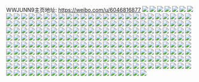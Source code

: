 WWJUNN9主页地址: https://weibo.com/u/6046816877 
![](https://wx4.sinaimg.cn/mw2000/006BdPitly1h9jusc1d4cj30u017m42f.jpg) 
![](https://wx4.sinaimg.cn/mw2000/006BdPitly1h9irc45a7sj30u015uahc.jpg) 
![](https://wx4.sinaimg.cn/mw2000/006BdPitly1h9irc4kf9jj30u015mn47.jpg) 
![](https://wx4.sinaimg.cn/mw2000/006BdPitly1h9irc4ydyaj30u0150n3k.jpg) 
![](https://wx4.sinaimg.cn/mw2000/006BdPitly1h9irc5h9xuj30u014947n.jpg) 
![](https://wx4.sinaimg.cn/mw2000/006BdPitly1h99ilnudjwj30u01907ej.jpg) 
![](https://wx4.sinaimg.cn/mw2000/006BdPitly1h8vkmn2r3qj30u019ewix.jpg) 
![](https://wx4.sinaimg.cn/mw2000/006BdPitly1h8pcoie5dij30u019ewix.jpg) 
![](https://wx4.sinaimg.cn/mw2000/006BdPitly1h8pcoj2gjyj30u0151dms.jpg) 
![](https://wx4.sinaimg.cn/mw2000/006BdPitly1h8pcojgounj30u015cgsd.jpg) 
![](https://wx4.sinaimg.cn/mw2000/006BdPitly1h8pcok3y6mj30u014ajzh.jpg) 
![](https://wx4.sinaimg.cn/mw2000/006BdPitly1h82aqa2ls0j30u017rte4.jpg) 
![](https://wx4.sinaimg.cn/mw2000/006BdPitly1h82aqaid9tj30u018wdl3.jpg) 
![](https://wx4.sinaimg.cn/mw2000/006BdPitly1h82aqaslq2j30u01960yu.jpg) 
![](https://wx4.sinaimg.cn/mw2000/006BdPitly1h82aqb16cxj30u0185afu.jpg) 
![](https://wx4.sinaimg.cn/mw2000/006BdPitly1h7gonwfdwdj30u017lalv.jpg) 
![](https://wx4.sinaimg.cn/mw2000/006BdPitly1h7gonvm5yxj30u0172qd3.jpg) 
![](https://wx4.sinaimg.cn/mw2000/006BdPitly1h7febik4zgj30u012rgt1.jpg) 
![](https://wx4.sinaimg.cn/mw2000/006BdPitly1h756l7rl4dj30u0140q4p.jpg) 
![](https://wx4.sinaimg.cn/mw2000/006BdPitly1h756l7dhtoj30u0163mz0.jpg) 
![](https://wx4.sinaimg.cn/mw2000/006BdPitly1h756l82js4j30u016wgsj.jpg) 
![](https://wx4.sinaimg.cn/mw2000/006BdPitly1h6qq6ingv7j30u0137n3h.jpg) 
![](https://wx4.sinaimg.cn/mw2000/006BdPitly1h6qq6j8gv1j30u0140gns.jpg) 
![](https://wx4.sinaimg.cn/mw2000/006BdPitly1h6qq6ix4u6j30u015ltbg.jpg) 
![](https://wx4.sinaimg.cn/mw2000/006BdPitly1h6qq6ich90j30u0155tfk.jpg) 
![](https://wx4.sinaimg.cn/mw2000/006BdPitly1h6airi29phj30u00uddku.jpg) 
![](https://wx4.sinaimg.cn/mw2000/006BdPitly1h68uc7dju2j30u01400z3.jpg) 
![](https://wx4.sinaimg.cn/mw2000/006BdPitly1h645ug81olj30u01gr42a.jpg) 
![](https://wx4.sinaimg.cn/mw2000/006BdPitly1h61igzvgv2j30u017waed.jpg) 
![](https://wx4.sinaimg.cn/mw2000/006BdPitly1h60h3hfxi7j30tz0t0dkx.jpg) 
![](https://wx4.sinaimg.cn/mw2000/006BdPitly1h60h20xop3j30tz16bq4v.jpg) 
![](https://wx4.sinaimg.cn/mw2000/006BdPitly1h5x8z5iqk6j30wi1ld10b.jpg) 
![](https://wx4.sinaimg.cn/mw2000/006BdPitly1h5x8z6zg3aj30wi0qrtce.jpg) 
![](https://wx4.sinaimg.cn/mw2000/006BdPitly1h5x8zemb7dj328u340n4e.jpg) 
![](https://wx4.sinaimg.cn/mw2000/006BdPitly1h5x8zaclewj31vs2sbjxv.jpg) 
![](https://wx4.sinaimg.cn/mw2000/006BdPitly1h5x8zfovtlj326s2scjxb.jpg) 
![](https://wx4.sinaimg.cn/mw2000/006BdPitly1h5x8z5w8rwj30ui0voq73.jpg) 
![](https://wx4.sinaimg.cn/mw2000/006BdPitly1h5x8zd5tdgj32c03407aa.jpg) 
![](https://wx4.sinaimg.cn/mw2000/006BdPitly1h5kijzeppgj30xu1eskef.jpg) 
![](https://wx4.sinaimg.cn/mw2000/006BdPitly1h5kijpz73lj31kw2ddqv5.jpg) 
![](https://wx4.sinaimg.cn/mw2000/006BdPitly1h531vxydrpj31gt1zhkdh.jpg) 
![](https://wx4.sinaimg.cn/mw2000/006BdPitly1h531w8o2dej31i3235nlq.jpg) 
![](https://wx4.sinaimg.cn/mw2000/006BdPitly1h531w3n8ipj31ix23t4ng.jpg) 
![](https://wx4.sinaimg.cn/mw2000/006BdPitly1h531vwq2n2j31qh2a01kx.jpg) 
![](https://wx4.sinaimg.cn/mw2000/006BdPitly1h531w9s7z5j31nn2a84qp.jpg) 
![](https://wx4.sinaimg.cn/mw2000/006BdPitly1h531vsf7tuj31tw2et4qp.jpg) 
![](https://wx4.sinaimg.cn/mw2000/006BdPitly1h4pcu2cohtj30uk1b3dnx.jpg) 
![](https://wx4.sinaimg.cn/mw2000/006BdPitly1h4h7j2ltdkj31ht27yqk9.jpg) 
![](https://wx4.sinaimg.cn/mw2000/006BdPitly1h4h7j10n6gj31qa1qaato.jpg) 
![](https://wx4.sinaimg.cn/mw2000/006BdPitly1h4h7ivivlmj31ik2by4l1.jpg) 
![](https://wx4.sinaimg.cn/mw2000/006BdPitly1h4a8dk1kjzj31kw2dckjl.jpg) 
![](https://wx4.sinaimg.cn/mw2000/006BdPitly1h44eidaaq0j31q62dr1kx.jpg) 
![](https://wx4.sinaimg.cn/mw2000/006BdPitly1h3ssonzcyxj31om1onb15.jpg) 
![](https://wx4.sinaimg.cn/mw2000/006BdPitly1h3ssom3ktsj3252252npd.jpg) 
![](https://wx4.sinaimg.cn/mw2000/006BdPitly1h36rconbb6j31w42yl1ky.jpg) 
![](https://wx4.sinaimg.cn/mw2000/006BdPitly1h36rcnpxglj32c0340hdu.jpg) 
![](https://wx4.sinaimg.cn/mw2000/006BdPitly1h36rcpjs7cj31sr2a3qv5.jpg) 
![](https://wx4.sinaimg.cn/mw2000/006BdPitly1h36rcqajcwj326m2s1u0x.jpg) 
![](https://wx4.sinaimg.cn/mw2000/006BdPitly1h2u9q7z7ojj31wj2q0hdt.jpg) 
![](https://wx4.sinaimg.cn/mw2000/006BdPitly1h2u9q6z1jcj31v12q2e81.jpg) 
![](https://wx4.sinaimg.cn/mw2000/006BdPitly1h2u9q69pw1j31s42il7wh.jpg) 
![](https://wx4.sinaimg.cn/mw2000/006BdPitly1h2o6q7tb54j30qo0k0jv8.jpg) 
![](https://wx4.sinaimg.cn/mw2000/006BdPitly1h2o6q8fxqgj31rk2k5npd.jpg) 
![](https://wx4.sinaimg.cn/mw2000/006BdPitly1h2o6q7h1htj316g1hvwq7.jpg) 
![](https://wx4.sinaimg.cn/mw2000/006BdPitly1h2gc6wysj3j30u01hc16t.jpg) 
![](https://wx4.sinaimg.cn/mw2000/006BdPitly1h2gc6xav5nj30wi0jx76a.jpg) 
![](https://wx4.sinaimg.cn/mw2000/006BdPitly1h2gc6xpc8sj30wh1imtjv.jpg) 
![](https://wx4.sinaimg.cn/mw2000/006BdPitly1h2e2lzlupbj31q82bckjm.jpg) 
![](https://wx4.sinaimg.cn/mw2000/006BdPitly1h2e2lxlqmvj31pt2851ky.jpg) 
![](https://wx4.sinaimg.cn/mw2000/006BdPitly1h2e2m0616aj30wi1cewnl.jpg) 
![](https://wx4.sinaimg.cn/mw2000/006BdPitly1h2e2m0ijqej30wi1argt3.jpg) 
![](https://wx4.sinaimg.cn/mw2000/006BdPitly1h1vpuzljrhj30nx0lnn0n.jpg) 
![](https://wx4.sinaimg.cn/mw2000/006BdPitly1h1qwhzafbhj31br24s4qp.jpg) 
![](https://wx4.sinaimg.cn/mw2000/006BdPitly1h1qwhzuln7j31fr28m1kx.jpg) 
![](https://wx4.sinaimg.cn/mw2000/006BdPitly1h1qwi0pbttj31l72dmhdt.jpg) 
![](https://wx4.sinaimg.cn/mw2000/006BdPitly1h1qwi14h43j315b1p0at5.jpg) 
![](https://wx4.sinaimg.cn/mw2000/006BdPitly1h1jy95cp0sj31ab1ch1kx.jpg) 
![](https://wx4.sinaimg.cn/mw2000/006BdPitly1h1cmcx4tjpj31hg2bo7wh.jpg) 
![](https://wx4.sinaimg.cn/mw2000/006BdPitly1h11c7pv1z8j31j82dr4qp.jpg) 
![](https://wx4.sinaimg.cn/mw2000/006BdPitly1h0rs2w8pshj30rf1cswlp.jpg) 
![](https://wx4.sinaimg.cn/mw2000/006BdPitly1h0rs2wzasnj30ky0zq0x0.jpg) 
![](https://wx4.sinaimg.cn/mw2000/006BdPitly1h0rs2vlf4bj30m510on1c.jpg) 
![](https://wx4.sinaimg.cn/mw2000/006BdPitly1h0cvm9h8ejj30u00u00yk.jpg) 
![](https://wx4.sinaimg.cn/mw2000/006BdPitly1h0cvmacrw1j30u00u0q86.jpg) 
![](https://wx4.sinaimg.cn/mw2000/006BdPitly1gzvg11qzy7j31sc2dsb2a.jpg) 
![](https://wx4.sinaimg.cn/mw2000/006BdPitly1gzj2hwlvvmj30u0140n3o.jpg) 
![](https://wx4.sinaimg.cn/mw2000/006BdPitly1gzj2hw3zk2j30u01am45p.jpg) 
![](https://wx4.sinaimg.cn/mw2000/006BdPitly1gzec0t5i3fj31sc2dskjl.jpg) 
![](https://wx4.sinaimg.cn/mw2000/006BdPitly1gzec0x6r00j31sc2ds7wh.jpg) 
![](https://wx4.sinaimg.cn/mw2000/006BdPitly1gz6775lmghj31sc2dse82.jpg) 
![](https://wx4.sinaimg.cn/mw2000/006BdPitly1gz6777eapgj31ih2drx6p.jpg) 
![](https://wx4.sinaimg.cn/mw2000/006BdPitly1gz598lutabj31qj2dr7wh.jpg) 
![](https://wx4.sinaimg.cn/mw2000/006BdPitly1gz0hsufzhfj32192w4b2a.jpg) 
![](https://wx4.sinaimg.cn/mw2000/006BdPitly1gz0hsrpetqj31vd2ox1ky.jpg) 
![](https://wx4.sinaimg.cn/mw2000/006BdPitly1gyvxw2zw9gj31no2dr4qq.jpg) 
![](https://wx4.sinaimg.cn/mw2000/006BdPitly1gyvxw4z3i8j31ju2drx6p.jpg) 
![](https://wx4.sinaimg.cn/mw2000/006BdPitly1gyvxw710wwj31sc2dse81.jpg) 
![](https://wx4.sinaimg.cn/mw2000/006BdPitly1gyvxw0zgqnj31nz2drb2a.jpg) 
![](https://wx4.sinaimg.cn/mw2000/006BdPitly1gytgcz5rg7j31sc2dskjl.jpg) 
![](https://wx4.sinaimg.cn/mw2000/006BdPitly1gytgd1nzggj31sc2dshdt.jpg) 
![](https://wx4.sinaimg.cn/mw2000/006BdPitly1gyohex5wisj30u0172wok.jpg) 
![](https://wx4.sinaimg.cn/mw2000/006BdPitly1gyohewchfhj30u0186thq.jpg) 
![](https://wx4.sinaimg.cn/mw2000/006BdPitly1gxw6hxl2adj31xt2e4b29.jpg) 
![](https://wx4.sinaimg.cn/mw2000/006BdPitly1gxw6i3u98pj32c02m0qv5.jpg) 
![](https://wx4.sinaimg.cn/mw2000/006BdPitly1gxmla7mqtpj31sc2dsb2a.jpg) 
![](https://wx4.sinaimg.cn/mw2000/006BdPitly1gxmlaasscsj31sc29ahdu.jpg) 
![](https://wx4.sinaimg.cn/mw2000/006BdPitly1gxmladpttfj32402tchdt.jpg) 
![](https://wx4.sinaimg.cn/mw2000/006BdPitly1gxmlaerfr7j30zk1be7hc.jpg) 
![](https://wx4.sinaimg.cn/mw2000/006BdPitly1gxfsh6h2xdj31sc2ds1ky.jpg) 
![](https://wx4.sinaimg.cn/mw2000/006BdPitly1gxfshafatkj31sc2dsx6p.jpg) 
![](https://wx4.sinaimg.cn/mw2000/006BdPitly1gxfshfw087j32c2340npd.jpg) 
![](https://wx4.sinaimg.cn/mw2000/006BdPitly1gxfshl6em2j32c2340npd.jpg) 
![](https://wx4.sinaimg.cn/mw2000/006BdPitly1gxaxc6b1ehj31g225y1kx.jpg) 
![](https://wx4.sinaimg.cn/mw2000/006BdPitly1gxaxc7d9gfj31hs25m1kx.jpg) 
![](https://wx4.sinaimg.cn/mw2000/006BdPitly1gxaxc8l3u1j31iu24z1kx.jpg) 
![](https://wx4.sinaimg.cn/mw2000/006BdPitly1gxaxcazqmkj32c0340qv6.jpg) 
![](https://wx4.sinaimg.cn/mw2000/006BdPitly1gx5ooxd5upj31om2aykjl.jpg) 
![](https://wx4.sinaimg.cn/mw2000/006BdPitly1gx5op7u8uej320j2121kx.jpg) 
![](https://wx4.sinaimg.cn/mw2000/006BdPitly1gx5oph8yphj32c0340qv5.jpg) 
![](https://wx4.sinaimg.cn/mw2000/006BdPitly1gx5oppex2uj32c02jtkjm.jpg) 
![](https://wx4.sinaimg.cn/mw2000/006BdPitly1gwi40yrgkhj31sb2dsnpe.jpg) 
![](https://wx4.sinaimg.cn/mw2000/006BdPitly1gwi4114qgxj31sb2dsx6q.jpg) 
![](https://wx4.sinaimg.cn/mw2000/006BdPitly1gwi412wdhrj31sc2ds1ky.jpg) 
![](https://wx4.sinaimg.cn/mw2000/006BdPitly1gwi4150wjjj31nn2drnpd.jpg) 
![](https://wx4.sinaimg.cn/mw2000/006BdPitly1gvllcpfpb9j62c0340b2902.jpg) 
![](https://wx4.sinaimg.cn/mw2000/006BdPitly1gveqgir9rgj62c0340u0y02.jpg) 
![](https://wx4.sinaimg.cn/mw2000/006BdPitly1gveqgl99rcj62c03407wj02.jpg) 
![](https://wx4.sinaimg.cn/mw2000/006BdPitly1gveqgnpaxbj62c03407wj02.jpg) 
![](https://wx4.sinaimg.cn/mw2000/006BdPitly1gveqgriwkoj62c03407wm02.jpg) 
![](https://wx4.sinaimg.cn/mw2000/006BdPitly1gutxq1vv1bj62c0340e8202.jpg) 
![](https://wx4.sinaimg.cn/mw2000/006BdPitly1gutxq401pjj62c0340hdt02.jpg) 
![](https://wx4.sinaimg.cn/mw2000/006BdPitly1gutxq7rv63j62c03401kz02.jpg) 
![](https://wx4.sinaimg.cn/mw2000/006BdPitly1gue257rtq4j61sc2dshdt02.jpg) 
![](https://wx4.sinaimg.cn/mw2000/006BdPitly1gue25bbps5j61sc2dskjl02.jpg) 
![](https://wx4.sinaimg.cn/mw2000/006BdPitly1gue25enj52j61lm2dre8102.jpg) 
![](https://wx4.sinaimg.cn/mw2000/006BdPitly1gt4t9w2xk5j32c0340kjm.jpg) 
![](https://wx4.sinaimg.cn/mw2000/006BdPitly1gt4t9yqhvoj32c0340x6p.jpg) 
![](https://wx4.sinaimg.cn/mw2000/006BdPitly1gt4ta1q4ebj32c0340000.jpg) 
![](https://wx4.sinaimg.cn/mw2000/006BdPitly1gt274gomv4j322m2usx6p.jpg) 
![](https://wx4.sinaimg.cn/mw2000/006BdPitly1gt274mthjbj32c0340hdu.jpg) 
![](https://wx4.sinaimg.cn/mw2000/006BdPitly1gt274rq3p4j32c0340u0y.jpg) 
![](https://wx4.sinaimg.cn/mw2000/006BdPitly1gt274yp1vgj31y82lm1ky.jpg) 
![](https://wx4.sinaimg.cn/mw2000/006BdPitly1gt275c1121j33402c0hdu.jpg) 
![](https://wx4.sinaimg.cn/mw2000/006BdPitly1gt275ehvn2j319r0u0wv4.jpg) 
![](https://wx4.sinaimg.cn/mw2000/006BdPitly1gst99vmq8oj3235340npd.jpg) 
![](https://wx4.sinaimg.cn/mw2000/006BdPitly1gst9aeg1nrj31i12a3x3d.jpg) 
![](https://wx4.sinaimg.cn/mw2000/006BdPitly1gst9aqcmgzj32c0340u0y.jpg) 
![](https://wx4.sinaimg.cn/mw2000/006BdPitly1gst9atbvsmj315221u4lt.jpg) 
![](https://wx4.sinaimg.cn/mw2000/006BdPitly1gsjsfww8aaj32c03407wj.jpg) 
![](https://wx4.sinaimg.cn/mw2000/006BdPitly1gsjsg0va89j32c0340hdu.jpg) 
![](https://wx4.sinaimg.cn/mw2000/006BdPitly1gsjsg6127hj32c03407wj.jpg) 
![](https://wx4.sinaimg.cn/mw2000/006BdPitly1gsjsgbz27bj32c03407wj.jpg) 
![](https://wx4.sinaimg.cn/mw2000/006BdPitly1gsjsggavjej32c0340x6p.jpg) 
![](https://wx4.sinaimg.cn/mw2000/006BdPitly1gsjsi1nw8kj32c02w5u0y.jpg) 
![](https://wx4.sinaimg.cn/mw2000/006BdPitly1gsjsklsahmj31sc2dsnpd.jpg) 
![](https://wx4.sinaimg.cn/mw2000/006BdPitly1gsjsko20dnj31sc2dsu0x.jpg) 
![](https://wx4.sinaimg.cn/mw2000/006BdPitly1gsjskq8m33j31sc2dsqv5.jpg) 
![](https://wx4.sinaimg.cn/mw2000/006BdPitly1gsho1pfscsj31sc1schdu.jpg) 
![](https://wx4.sinaimg.cn/mw2000/006BdPitly1gsho1n3cujj31sc1sce82.jpg) 
![](https://wx4.sinaimg.cn/mw2000/006BdPitly1gsho1o5l9yj31sc1sce82.jpg) 
![](https://wx4.sinaimg.cn/mw2000/006BdPitly1gse21mukiqj32c0340u11.jpg) 
![](https://wx4.sinaimg.cn/mw2000/006BdPitly1gse21phk7ij32c0340kjp.jpg) 
![](https://wx4.sinaimg.cn/mw2000/006BdPitly1gse21sc1m2j32c0340hdz.jpg) 
![](https://wx4.sinaimg.cn/mw2000/006BdPitly1gse21unta9j31sc2dsb2a.jpg) 
![](https://wx4.sinaimg.cn/mw2000/006BdPitly1gs66ojrf0dj32dc35s1l1.jpg) 
![](https://wx4.sinaimg.cn/mw2000/006BdPitly1gs66omcvz7j32dc35snpg.jpg) 
![](https://wx4.sinaimg.cn/mw2000/006BdPitly1grzk88hw5qj30n00okju4.jpg) 
![](https://wx4.sinaimg.cn/mw2000/006BdPitly1grz7qqxbx0j32c0340b2d.jpg) 
![](https://wx4.sinaimg.cn/mw2000/006BdPitly1grz7qtkacvj32c0340kjo.jpg) 
![](https://wx4.sinaimg.cn/mw2000/006BdPitly1grz7qwv762j323l340u10.jpg) 
![](https://wx4.sinaimg.cn/mw2000/006BdPitly1grz7rhk5sgj31yy2mme84.jpg) 
![](https://wx4.sinaimg.cn/mw2000/006BdPitly1grvhn4xoehj32c03404qt.jpg) 
![](https://wx4.sinaimg.cn/mw2000/006BdPitly1grvhn7u2h4j325c2v64qt.jpg) 
![](https://wx4.sinaimg.cn/mw2000/006BdPitly1grvhnb5nebj32c0340nph.jpg) 
![](https://wx4.sinaimg.cn/mw2000/006BdPitly1grvhndrdozj32c0340b2e.jpg) 
![](https://wx4.sinaimg.cn/mw2000/006BdPitly1grvhnfkwu3j325m2viu0z.jpg) 
![](https://wx4.sinaimg.cn/mw2000/006BdPitly1grvhnhqpzbj326s2x2kjo.jpg) 
![](https://wx4.sinaimg.cn/mw2000/006BdPitly1grvhnkdrizj32c0340kjp.jpg) 
![](https://wx4.sinaimg.cn/mw2000/006BdPitly1grvhnmfgnsj31lk24sb2a.jpg) 
![](https://wx4.sinaimg.cn/mw2000/006BdPitly1grvhnojllsj32c0301hdw.jpg) 
![](https://wx4.sinaimg.cn/mw2000/006BdPitly1grqwbm6n4lj31q42dsx6q.jpg) 
![](https://wx4.sinaimg.cn/mw2000/006BdPitly1grqwbo9h88j31sb2dr7wj.jpg) 
![](https://wx4.sinaimg.cn/mw2000/006BdPitly1grqwbpnezyj31sb2drx6q.jpg) 
![](https://wx4.sinaimg.cn/mw2000/006BdPitly1grqwbr4pqqj31sc2dr7wj.jpg) 
![](https://wx4.sinaimg.cn/mw2000/006BdPitly1grqwbso28vj32c02iqnpf.jpg) 
![](https://wx4.sinaimg.cn/mw2000/006BdPitly1grqwbu5oxoj31sc2drx6q.jpg) 
![](https://wx4.sinaimg.cn/mw2000/006BdPitly1grglsql83qj31pc0yib24.jpg) 
![](https://wx4.sinaimg.cn/mw2000/006BdPitly1grglsumwjyj31bi0vnqkn.jpg) 
![](https://wx4.sinaimg.cn/mw2000/006BdPitly1grglssz0guj31di0tzx56.jpg) 
![](https://wx4.sinaimg.cn/mw2000/006BdPitly1grglsvgdw2j312o0tr13n.jpg) 
![](https://wx4.sinaimg.cn/mw2000/006BdPitly1grglsy9clbj31uo0vcwv8.jpg) 
![](https://wx4.sinaimg.cn/mw2000/006BdPitly1grglswdy3lj31rt0u0adt.jpg) 
![](https://wx4.sinaimg.cn/mw2000/006BdPitly1grdlb5bf15j32dc35s4qw.jpg) 
![](https://wx4.sinaimg.cn/mw2000/006BdPitly1grdlb7uc0yj325k2phkjq.jpg) 
![](https://wx4.sinaimg.cn/mw2000/006BdPitly1grdlba1rk0j32c0340qv9.jpg) 
![](https://wx4.sinaimg.cn/mw2000/006BdPitly1grdlbbsjtkj32c03404qt.jpg) 
![](https://wx4.sinaimg.cn/mw2000/006BdPitly1gr63wtig05j31sc2dsqv7.jpg) 
![](https://wx4.sinaimg.cn/mw2000/006BdPitly1gr63wvtdbxj31sc2ds1l0.jpg) 
![](https://wx4.sinaimg.cn/mw2000/006BdPitly1gr63wy4vsej31sc2ds1l0.jpg) 
![](https://wx4.sinaimg.cn/mw2000/006BdPitly1gr63x0elpnj31sc2dsqv7.jpg) 
![](https://wx4.sinaimg.cn/mw2000/006BdPitly1gr63x2p19rj31sc2dsqv7.jpg) 
![](https://wx4.sinaimg.cn/mw2000/006BdPitly1gr63x4ln51j31sc2drx6r.jpg) 
![](https://wx4.sinaimg.cn/mw2000/006BdPitly1gqzqbbeaeoj32dc35su12.jpg) 
![](https://wx4.sinaimg.cn/mw2000/006BdPitly1gqotrdhirrj30m80wunan.jpg) 
![](https://wx4.sinaimg.cn/mw2000/006BdPitly1gqotrezo4oj30m80xc7fb.jpg) 
![](https://wx4.sinaimg.cn/mw2000/006BdPitly1gqibnzw8dtj31u52dy4qr.jpg) 
![](https://wx4.sinaimg.cn/mw2000/006BdPitly1gqibo2dr5dj32c0340u10.jpg) 
![](https://wx4.sinaimg.cn/mw2000/006BdPitly1gqibo4m72hj327i2x1kjo.jpg) 
![](https://wx4.sinaimg.cn/mw2000/006BdPitly1gqemp9sobcj30u01bi7s0.jpg) 
![](https://wx4.sinaimg.cn/mw2000/006BdPitly1gq3byo0huij31cq20phcv.jpg) 
![](https://wx4.sinaimg.cn/mw2000/006BdPitly1gq3byong1zj31af1zxkg5.jpg) 
![](https://wx4.sinaimg.cn/mw2000/006BdPitly1gpwdq4fybtj30u00u043n.jpg) 
![](https://wx4.sinaimg.cn/mw2000/006BdPitly1gpu0sekzb6j31xd2dk4qq.jpg) 
![](https://wx4.sinaimg.cn/mw2000/006BdPitly1gpu0sg4xngj31yv2ce7wi.jpg) 
![](https://wx4.sinaimg.cn/mw2000/006BdPitly1gpu0sigydmj31wb2f31l0.jpg) 
![](https://wx4.sinaimg.cn/mw2000/006BdPitly1gpu0sq5b39j32c03404qu.jpg) 
![](https://wx4.sinaimg.cn/mw2000/006BdPitly1gpu0sszxcbj32c02c07wk.jpg) 
![](https://wx4.sinaimg.cn/mw2000/006BdPitly1gpu0svgg3jj31vx2kgqv7.jpg) 
![](https://wx4.sinaimg.cn/mw2000/006BdPitly1gpu0sxy40fj32542uuqv8.jpg) 
![](https://wx4.sinaimg.cn/mw2000/006BdPitly1gpu0sz4s96j31ms2gbu0x.jpg) 
![](https://wx4.sinaimg.cn/mw2000/006BdPitly1gpu0t3qpzqj32c0340u12.jpg) 
![](https://wx4.sinaimg.cn/mw2000/006BdPitly1gprtkt7sgjj32c02c01l0.jpg) 
![](https://wx4.sinaimg.cn/mw2000/006BdPitly1gprtkwjfenj32c02c0qv8.jpg) 
![](https://wx4.sinaimg.cn/mw2000/006BdPitly1gprtl08bmyj32c02c0e84.jpg) 
![](https://wx4.sinaimg.cn/mw2000/006BdPitly1gprtl39dlfj32c02c0b2c.jpg) 
![](https://wx4.sinaimg.cn/mw2000/006BdPitly1gpnqbkbte8j30tz1a41kx.jpg) 
